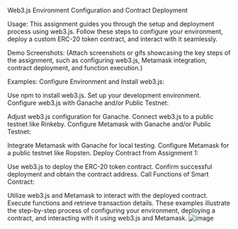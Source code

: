  Web3.js Environment Configuration and Contract Deployment
 
Usage:
This assignment guides you through the setup and deployment process using web3.js. Follow these steps to configure your environment, deploy a custom ERC-20 token contract, and interact with it seamlessly.

Demo Screenshots:
(Attach screenshots or gifs showcasing the key steps of the assignment, such as configuring web3.js, Metamask integration, contract deployment, and function execution.)

Examples:
Configure Environment and Install web3.js:

Use npm to install web3.js.
Set up your development environment.
Configure web3.js with Ganache and/or Public Testnet:

Adjust web3.js configuration for Ganache.
Connect web3.js to a public testnet like Rinkeby.
Configure Metamask with Ganache and/or Public Testnet:

Integrate Metamask with Ganache for local testing.
Configure Metamask for a public testnet like Ropsten.
Deploy Contract from Assignment 1:

Use web3.js to deploy the ERC-20 token contract.
Confirm successful deployment and obtain the contract address.
Call Functions of Smart Contract:

Utilize web3.js and Metamask to interact with the deployed contract.
Execute functions and retrieve transaction details.
These examples illustrate the step-by-step process of configuring your environment, deploying a contract, and interacting with it using web3.js and Metamask.
![image](https://github.com/zhuysi/As2-/assets/119056987/07873758-8be7-489b-afe0-4a829241853c)

